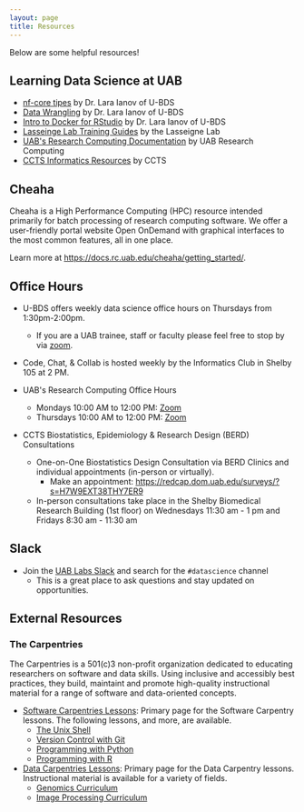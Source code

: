 ```yaml
---
layout: page
title: Resources
---
```

Below are some helpful resources!

## Learning Data Science at UAB

- [nf-core tipes](https://u-bds.github.io/training_guides/nf_core_tips.html) by Dr. Lara Ianov of U-BDS
- [Data Wrangling](https://u-bds.github.io/training_guides/Mouse_cortex_hippocampus_Allen_brain.html) by Dr. Lara Ianov of U-BDS
- [Intro to Docker for RStudio](https://u-bds.github.io/training_guides/intro_to_docker_rstudio_part1.html) by Dr. Lara Ianov of U-BDS
- [Lasseinge Lab Training Guides](https://www.lasseigne.org/education/) by the Lasseigne Lab
- [UAB's Research Computing Documentation](https://docs.rc.uab.edu/) by UAB Research Computing
- [CCTS Informatics Resources](https://www.uab.edu/ccts/research-commons/informatics) by CCTS

## Cheaha

Cheaha is a High Performance Computing (HPC) resource intended primarily for batch processing of research computing software. We offer a user-friendly portal website Open OnDemand with graphical interfaces to the most common features, all in one place.

Learn more at <https://docs.rc.uab.edu/cheaha/getting_started/>.

## Office Hours

- U-BDS offers weekly data science office hours on Thursdays from 1:30pm-2:00pm.
    - If you are a UAB trainee, staff or faculty please feel free to stop by via [zoom](https://tinyurl.com/mt5wfyrs).

- Code, Chat, & Collab is hosted weekly by the Informatics Club in Shelby 105 at 2 PM.

- UAB's Research Computing Office Hours
    - Mondays 10:00 AM to 12:00 PM: [Zoom](https://uab.zoom.us/j/81783104592?pwd=L21OOWNlY2doWXova3MzOGFRcE4zQT09)
    - Thursdays 10:00 AM to 12:00 PM: [Zoom](https://uab.zoom.us/j/81783104592?pwd=L21OOWNlY2doWXova3MzOGFRcE4zQT09)  

- CCTS Biostatistics, Epidemiology & Research Design (BERD) Consultations
    - One-on-One Biostatistics Design Consultation via BERD Clinics and individual appointments (in-person or virtually).
        - Make an appointment: <https://redcap.dom.uab.edu/surveys/?s=H7W9EXT38THY7ER9>
    - In-person consultations take place in the Shelby Biomedical Research Building (1st floor) on Wednesdays 11:30 am - 1 pm and Fridays 8:30 am - 11:30 am

## Slack

- Join the [UAB Labs Slack](https://join.slack.com/t/uablabs/shared_invite/zt-211dwtcgl-d48Ws05G1v4RlIqOZsJULw) and search for the `#datascience` channel
    - This is a great place to ask questions and stay updated on opportunities.

## External Resources

### The Carpentries

The Carpentries is a 501(c)3 non-profit organization dedicated to educating researchers on software and data skills. Using inclusive and accessibly best practices, they build, maintaint and promote high-quality instructional material for a range of software and data-oriented concepts.

- [Software Carpentries Lessons](https://software-carpentry.org/lessons/): Primary page for the Software Carpentry lessons. The following lessons, and more, are available.
    - [The Unix Shell](https://swcarpentry.github.io/shell-novice/)
    - [Version Control with Git](https://swcarpentry.github.io/git-novice/)
    - [Programming with Python](https://swcarpentry.github.io/python-novice-inflammation/)
    - [Programming with R](https://swcarpentry.github.io/r-novice-inflammation/)
- [Data Carpentries Lessons](https://datacarpentry.org/lessons/): Primary page for the Data Carpentry lessons. Instructional material is available for a variety of fields.
    - [Genomics Curriculum](https://datacarpentry.org/lessons/#genomics-workshop)
    - [Image Processing Curriculum](https://datacarpentry.org/lessons/#image-processing-curriculum)
